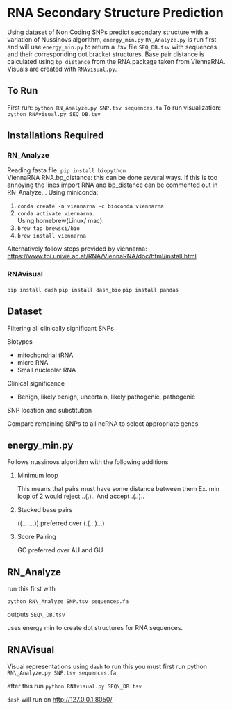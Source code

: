 ﻿# RNA Secondary Structure Prediction

Using dataset of Non Coding SNPs predict secondary structure with a variation of Nussinovs algorithm, `energy_min.py`
`RN_Analyze.py` is run first and will use `energy_min.py` to return a .tsv file `SEQ_DB.tsv` with sequences and their corresponding dot bracket structures. Base pair distance is calculated using `bp_distance` from the RNA package taken from ViennaRNA.
Visuals are created with `RNAvisual.py`.
## To Run
First run: `python RN_Analyze.py SNP.tsv sequences.fa`
To run visualization: `python RNAvisual.py SEQ_DB.tsv`

## Installations Required

### RN_Analyze
Reading fasta file: `pip install biopython`  
ViennaRNA RNA.bp_distance: this can be done several ways. If this is too annoying the lines import RNA and bp_distance can be commented out in RN_Analyze...
Using miniconda:  
1. `conda create -n viennarna -c bioconda viennarna` 
2. `conda activate viennarna`.     
Using homebrew(Linux/ mac):  
1. `brew tap brewsci/bio`
2. `brew install viennarna`

Alternatively follow steps provided by viennarna: https://www.tbi.univie.ac.at/RNA/ViennaRNA/doc/html/install.html
### RNAvisual
`pip install dash`
`pip install dash_bio`
`pip install pandas`


 ## Dataset

Filtering all clinically significant SNPs

 Biotypes
 - mitochondrial tRNA
 - micro RNA
 - Small nucleolar RNA

Clinical significance

 - Benign, likely benign, uncertain, likely pathogenic, pathogenic

SNP location and substitution

Compare remaining SNPs to all ncRNA to select appropriate genes

## energy\_min.py

Follows nussinovs algorithm with the following additions

 

 1. Minimum loop
	
	This means that pairs must have some distance between them
	Ex. min loop of 2 would reject ..(.).. And accept .(..)..

2. Stacked base pairs

	((.......)) preferred over (.(...)...)

3. Score Pairing

	GC preferred over AU and GU

## RN\_Analyze

run this first with

`python RN\_Analyze SNP.tsv sequences.fa`

outputs `SEQ\_DB.tsv`

uses energy min to create dot structures for RNA sequences.

## RNAVisual

Visual representations using `dash`
to run this you must first run python 	`RN\_Analyze.py SNP.tsv sequences.fa`

after this run
`python RNAvisual.py SEQ\_DB.tsv`


`dash` will run on http://127.0.0.1:8050/

